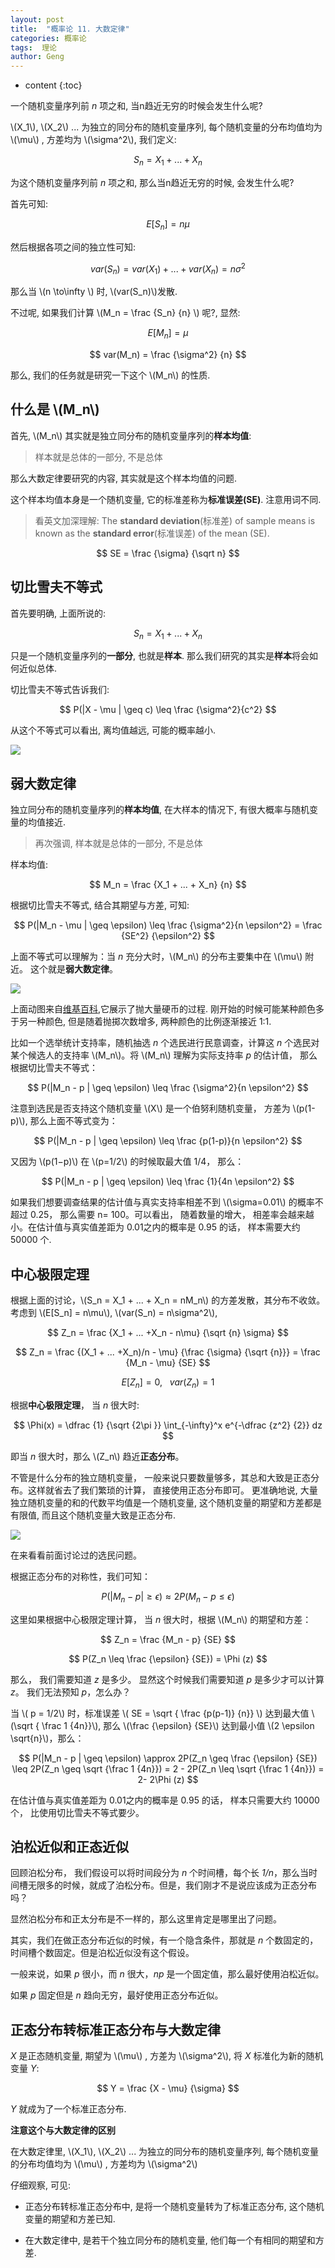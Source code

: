 ```yaml
---
layout: post
title:  "概率论 11. 大数定律"
categories: 概率论
tags:  理论
author: Geng
---
```


* content
{:toc}

一个随机变量序列前 *n* 项之和, 当n趋近无穷的时候会发生什么呢?






\\(X_1\\), \\(X_2\\) ... 为独立的同分布的随机变量序列, 每个随机变量的分布均值均为 \\(\mu\\) , 方差均为 \\(\sigma^2\\), 我们定义:

$$ S_n = X_1 + ... + X_n $$

为这个随机变量序列前 *n* 项之和, 那么当n趋近无穷的时候, 会发生什么呢?

首先可知:

$$ E[S_n] = n \mu $$

然后根据各项之间的独立性可知:

$$ var(S_n) = var(X_1) + ... + var(X_n) = n \sigma^2 $$

那么当 \\(n \to\infty \\) 时, \\(var(S_n)\\)发散.

不过呢, 如果我们计算 \\(M_n = \frac {S_n} {n} \\) 呢?, 显然:

$$ E[M_n] = \mu $$

$$ var(M_n) = \frac {\sigma^2} {n} $$

那么, 我们的任务就是研究一下这个 \\(M_n\\) 的性质.


## 什么是 \\(M_n\\)

首先, \\(M_n\\) 其实就是独立同分布的随机变量序列的**样本均值**:

> 样本就是总体的一部分, 不是总体

那么大数定律要研究的内容, 其实就是这个样本均值的问题.

这个样本均值本身是一个随机变量, 它的标准差称为**标准误差(SE)**. 注意用词不同.

> 看英文加深理解: The **standard deviation**(标准差) of sample means is known as the **standard error**(标准误差) of the mean (SE).

$$ SE = \frac {\sigma} {\sqrt n} $$

## 切比雪夫不等式
首先要明确, 上面所说的:

$$ S_n = X_1 + ... + X_n $$

只是一个随机变量序列的**一部分**, 也就是**样本**. 那么我们研究的其实是**样本**将会如何近似总体. 

切比雪夫不等式告诉我们:

$$ P(|X - \mu | \geq c) \leq \frac {\sigma^2}{c^2}  $$

从这个不等式可以看出, 离均值越远, 可能的概率越小.

![](https://onlinecourses.science.psu.edu/stat200/sites/onlinecourses.science.psu.edu.stat200/files/lesson01/emp_rule.gif)

## 弱大数定律
独立同分布的随机变量序列的**样本均值**, 在大样本的情况下, 有很大概率与随机变量的均值接近.

> 再次强调, 样本就是总体的一部分, 不是总体

样本均值:

$$ M_n = \frac {X_1 + ... + X_n} {n} $$

根据切比雪夫不等式, 结合其期望与方差, 可知:

$$ P(|M_n - \mu | \geq \epsilon) \leq \frac {\sigma^2}{n \epsilon^2} = \frac {SE^2} {\epsilon^2} $$


上面不等式可以理解为：当 *n* 充分大时，\\(M_n\\) 的分布主要集中在 \\(\mu\\) 附近。 这个就是**弱大数定律**。

![](https://upload.wikimedia.org/wikipedia/commons/4/49/Lawoflargenumbersanimation2.gif)

上面动图来自[维基百科](https://en.wikipedia.org/wiki/Law_of_large_numbers),它展示了抛大量硬币的过程. 刚开始的时候可能某种颜色多于另一种颜色, 但是随着抛掷次数增多, 两种颜色的比例逐渐接近 1:1.

比如一个选举统计支持率，随机抽选 *n* 个选民进行民意调查，计算这 *n* 个选民对某个候选人的支持率 \\(M_n\\)。将 \\(M_n\\) 理解为实际支持率 *p* 的估计值， 那么根据切比雪夫不等式：

$$ P(|M_n - p | \geq \epsilon) \leq \frac {\sigma^2}{n \epsilon^2}  $$

注意到选民是否支持这个随机变量 \\(X\\) 是一个伯努利随机变量， 方差为 \\(p(1-p)\\), 那么上面不等式变为：

$$ P(|M_n - p | \geq \epsilon) \leq \frac {p(1-p)}{n \epsilon^2}  $$

又因为 \\(p(1−p)\\) 在 \\(p=1/2\\) 的时候取最大值 1/4， 那么：

$$ P(|M_n - p | \geq \epsilon) \leq \frac {1}{4n \epsilon^2}  $$

如果我们想要调查结果的估计值与真实支持率相差不到 \\(\sigma=0.01\\) 的概率不超过 0.25， 那么需要 n= 100。可以看出， 随着数量的增大， 相差率会越来越小。在估计值与真实值差距为 0.01之内的概率是 0.95 的话， 样本需要大约 50000 个.

## 中心极限定理
根据上面的讨论，\\(S_n = X_1 + ... + X_n = nM_n\\) 的方差发散，其分布不收敛。考虑到 \\(E[S_n] = n\mu\\), \\(var(S_n) = n\sigma^2\\),

$$ Z_n = \frac {X_1 + ... +X_n - n\mu} {\sqrt {n} \sigma} $$


$$ Z_n = \frac {(X_1 + ... +X_n)/n - \mu} {\frac {\sigma} {\sqrt {n}}} = \frac {M_n - \mu} {SE} $$


$$ E[Z_n] = 0, \ \ \ var(Z_n) = 1 $$

根据**中心极限定理**， 当 *n* 很大时:

$$ \Phi(x) = \dfrac {1} {\sqrt {2\pi }} \int_{-\infty}^x e^{-\dfrac {z^2} {2}} dz $$


即当 *n* 很大时，那么 \\(Z_n\\) 趋近**正态分布**。

不管是什么分布的独立随机变量， 一般来说只要数量够多，其总和大致是正态分布。这样就省去了我们繁琐的计算， 直接使用正态分布即可。 更准确地说, 大量独立随机变量的和的代数平均值是一个随机变量, 这个随机变量的期望和方差都是有限值, 而且这个随机变量大致是正态分布.

![](https://upload.wikimedia.org/wikipedia/commons/thumb/b/b7/Binomial_Distribution.svg/375px-Binomial_Distribution.svg.png)

在来看看前面讨论过的选民问题。

根据正态分布的对称性，我们可知：

$$ P(|M_n - p | \geq \epsilon) \approx 2P(M_n - p \leq \epsilon)  $$


这里如果根据中心极限定理计算， 当 *n* 很大时，根据 \\(M_n\\) 的期望和方差：

$$ Z_n = \frac {M_n - p} {SE}  $$

$$ P(Z_n \leq \frac {\epsilon} {SE}) = \Phi (z) $$

那么， 我们需要知道 *z* 是多少。 显然这个时候我们需要知道 *p* 是多少才可以计算 *z*。 我们无法预知 *p*，怎么办？

当 \\( p = 1/2\\) 时，标准误差 \\( SE = \sqrt { \frac {p(p-1)} {n}} \\) 达到最大值 \\(\sqrt { \frac 1 {4n}}\\), 那么 \\(\frac {\epsilon} {SE}\\) 达到最小值 \\(2 \epsilon \sqrt{n}\\)，那么：

$$ P(|M_n - p | \geq \epsilon) 
\approx 2P(Z_n \geq \frac {\epsilon} {SE}) 
\leq 2P(Z_n \geq \sqrt {\frac 1 {4n}})
= 2 - 2P(Z_n \leq \sqrt {\frac 1 {4n}}) 
= 2- 2\Phi (z)
$$

在估计值与真实值差距为 0.01之内的概率是 0.95 的话， 样本只需要大约 10000 个， 比使用切比雪夫不等式要少。

## 泊松近似和正态近似

回顾泊松分布， 我们假设可以将时间段分为 *n* 个时间槽，每个长 *1/n*，那么当时间槽无限多的时候，就成了泊松分布。但是，我们刚才不是说应该成为正态分布吗？

显然泊松分布和正太分布是不一样的，那么这里肯定是哪里出了问题。

其实，我们在做正态分布近似的时候，有一个隐含条件，那就是 *n* 个数固定的，时间槽个数固定。但是泊松近似没有这个假设。

一般来说，如果 *p* 很小，而 *n* 很大，*np* 是一个固定值，那么最好使用泊松近似。

如果 *p* 固定但是 *n* 趋向无穷，最好使用正态分布近似。

## 正态分布转标准正态分布与大数定律

*X* 是正态随机变量, 期望为 \\(\mu\\) , 方差为 \\(\sigma^2\\), 将 *X* 标准化为新的随机变量 *Y*:

$$ Y = \frac {X - \mu} {\sigma} $$

*Y* 就成为了一个标准正态分布.

**注意这个与大数定律的区别**

在大数定律里, \\(X_1\\), \\(X_2\\) ... 为独立的同分布的随机变量序列, 每个随机变量的分布均值均为 \\(\mu\\) , 方差均为 \\(\sigma^2\\)

仔细观察, 可见:

* 正态分布转标准正态分布中, 是将一个随机变量转为了标准正态分布, 这个随机变量的期望和方差已知.

* 在大数定律中, 是若干个独立同分布的随机变量, 他们每一个有相同的期望和方差.
